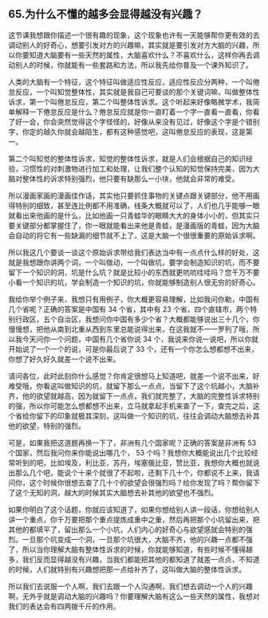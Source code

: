 ## 65.为什么不懂的越多会显得越没有兴趣？
这节课我想跟你描述一个很有趣的现象，这个现象也许有一天能够帮你更有效的去调动别人的好奇心，想要引发对方的兴趣嘛，其实就是要引发对方大脑的兴趣，所以你要知道大脑要有一些天然的属性，大脑喜欢什么？不喜欢什么，这样你再去调动别人的时候，你就能有一些套路和方法，所以我先给你普及一个课外知识了。


人类的大脑有一个特征，这个特征叫做适应性反应，适应性反应分两种，一个叫倦怠反应，一个叫知觉整体性，其实就是我自己可要谈的那个关键词嘛，叫做整体性诉求，第一个叫倦怠反应，第二个叫整体性诉求。这个听起来好像略微学术，我简单解释一下倦怠反应是什么？倦怠反应就是你一直盯着一个字一直看一直看，你看了好一会，你会突然觉得这个字怪怪的，好像从来没有见过，好像这个字是个错别字，你定的越久你就会越陌生，都有这种感觉吧，这叫倦怠反应的表现，这是第一。


第二个叫知觉的整体性诉求，知觉的整体性诉求，就是人们会根据自己的知识经验，习惯性的对刺激物进行加工和处理，让我们整个认知的知觉保持完美，因为大脑对整体性的诉求特别强烈，他只要有缺那么一小块，他就会非常的难受。


所以漫画家画的漫画佳作话，其实他只要抓住事物的关键点跟关键部分，他不用画得特别的细致，甚至连比例都不用准确，线条大概就可以了，人们也几乎能够一眼就看出来他画的是什么，比如他画一只青蛙华的眼睛大大的身体小小的，但其实只要关键部分都掌握住了，你一眼就能看出来他是青蛙，是漫画版的青蛙，因为大脑会自动的将它有一些缺漏的细节就不上了，这是大脑一个很很重要的原始诉求啊。


所以我这几个要谈一谈这个原始诉求带给我们表达当中有一点点什么样的好处，这就是我想跟你讲两个词，一个叫做动，一个叫做坑，要学会制造知识的坑，而不要留下一个知识的洞，坑是什么坑？就是比较小的东西就更吭吭哇哇吗？您千万不要小看一个知识的坑，学会制造一个知识的坑，你就能够制造别人很无穷的好奇心。


我给你举个例子来，我想只有用例子，你大概更容易理解，比如我问你勒，中国有几个省呢？正确的答案是中国有 34 个省，其中有 23 个省，四个直辖市，两个特别行政区，五个自治区，我想问你中国有多少个省？大概都能够说出三十几个，你慢慢想，把他从南到北重从西到东里总能说得出来，在这我就不一一罗列了哦，所以我今天问你一个问题，中国有几个省你说 34 个，我说来你说一说吧，所以你就开始说了一个一个的说，可是你最后说了 33 个，还有一个你怎么想都想不出来，你想了好久好久就差一个说不出来。


请问各位，此时此刻你什么感觉？你肯定很想马上知道吧，就差一个说不出来，好难受哦，你看这叫做知识的坑，就留下那么一点点，当留下了这个坑越小，大脑补齐，他的欲望就越高，因为就留下一点点，我们就完整了，大脑的完整性诉求特别的强，所以你可能怎么想都想不出来，立马就拿起手机来查了一下，查完之后，这个省给你留下的印象就极其深刻，这叫做一个知识的坑，往往会调动大脑想去补其他的欲望，特别的强烈。


可是，如果我把这道题再换一下了，非洲有几个国家呢？正确的答案是非洲有 53 个国家，然后我问你来你能说出哪几个， 53 个吗？我想你大概能说出几个比较经常听到的吧，比如埃及，利比亚，苏丹，埃塞俄比亚，赞比亚，我想你大概也就说出那么几个吧，能说个十来个就很了不起啦，还剩下几十个，你都说不上来，我请问你，这个时候你很想去查了几十个的欲望会很强烈吗？给你发现了吗？帮你留下了这个无知的洞，越大的时候其实大脑想去补其他的欲望也不强烈。


如果你明白了这个话题，你就应该知道了，如果你想给别人讲一段话，你想给别人讲一个重点，你千万要把那个重点提炼成重中之重，然后再把那个小坑留出来，把其他的都填平了，留出那么一个小坑，人们内心的好奇心与欲望感就会特别的强烈。一旦那个坑变成一个洞，一旦那个坑很大，大脑不齐，他的兴趣一点都不强了，所以当你理解大脑有整体性诉求的时候，你就能够知道，有些时候不懂得越多，我们反而显得越没有兴趣，当我们都能把其他的都知道了就差一点点，不知道的时候，人们就特别有兴趣想把那一点给补齐了，这叫做大脑的整体性诉求。


所以我们去说服一个人啊，我们去跟一个人沟通啊，我们想去调动一个人的兴趣啊，无外乎就是调动大脑的兴趣吗？你要理解大脑有这么一些天然的属性，我想对我们的表达会有四两拨千斤的作用。

